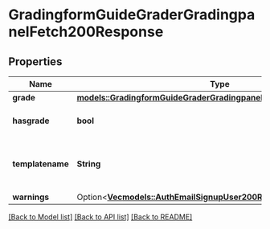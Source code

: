 # GradingformGuideGraderGradingpanelFetch200Response

## Properties

Name | Type | Description | Notes
------------ | ------------- | ------------- | -------------
**grade** | [**models::GradingformGuideGraderGradingpanelFetch200ResponseGrade**](gradingform_guide_grader_gradingpanel_fetch_200_response_grade.md) |  | 
**hasgrade** | **bool** | Does the user have a grade? | 
**templatename** | **String** | The template to use when rendering this data | 
**warnings** | Option<[**Vec<models::AuthEmailSignupUser200ResponseWarningsInner>**](auth_email_signup_user_200_response_warnings_inner.md)> |  | [optional]

[[Back to Model list]](../README.md#documentation-for-models) [[Back to API list]](../README.md#documentation-for-api-endpoints) [[Back to README]](../README.md)


